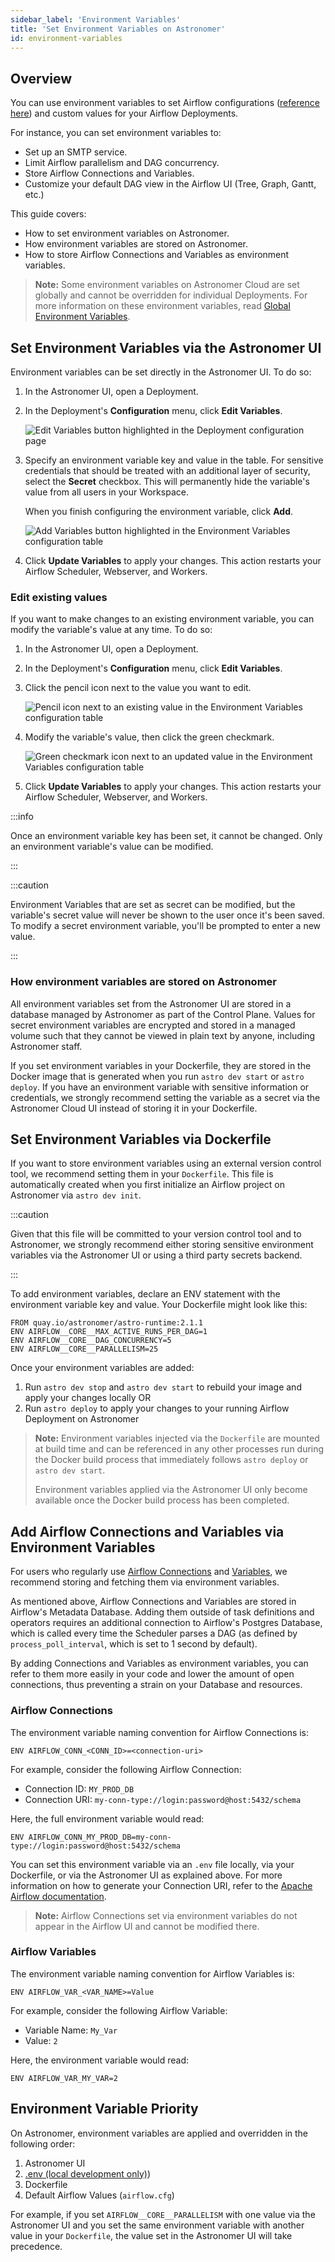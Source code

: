```yaml
---
sidebar_label: 'Environment Variables'
title: 'Set Environment Variables on Astronomer'
id: environment-variables
---
```


## Overview

You can use environment variables to set Airflow configurations ([reference here](https://airflow.apache.org/docs/stable/configurations-ref.html)) and custom values for your Airflow Deployments.

For instance, you can set environment variables to:

- Set up an SMTP service.
- Limit Airflow parallelism and DAG concurrency.
- Store Airflow Connections and Variables.
- Customize your default DAG view in the Airflow UI (Tree, Graph, Gantt, etc.)

This guide covers:

- How to set environment variables on Astronomer.
- How environment variables are stored on Astronomer.
- How to store Airflow Connections and Variables as environment variables.

> **Note:** Some environment variables on Astronomer Cloud are set globally and cannot be overridden for individual Deployments. For more information on these environment variables, read [Global Environment Variables](global-variables).

## Set Environment Variables via the Astronomer UI

Environment variables can be set directly in the Astronomer UI. To do so:

1. In the Astronomer UI, open a Deployment.
2. In the Deployment's **Configuration** menu, click **Edit Variables**.

    ![Edit Variables button highlighted in the Deployment configuration page](/img/docs/edit-variables.png)

3. Specify an environment variable key and value in the table. For sensitive credentials that should be treated with an additional layer of security, select the **Secret** checkbox. This will permanently hide the variable's value from all users in your Workspace.

    When you finish configuring the environment variable, click **Add**.

    ![Add Variables button highlighted in the Environment Variables configuration table](/img/docs/add-variable.png)

4. Click **Update Variables** to apply your changes. This action restarts your Airflow Scheduler, Webserver, and Workers.

### Edit existing values

If you want to make changes to an existing environment variable, you can modify the variable's value at any time. To do so:

1. In the Astronomer UI, open a Deployment.
2. In the Deployment's **Configuration** menu, click **Edit Variables**.
3. Click the pencil icon next to the value you want to edit.

    ![Pencil icon next to an existing value in the Environment Variables configuration table](/img/docs/variable-pencil.png)

4. Modify the variable's value, then click the green checkmark.

    ![Green checkmark icon next to an updated value in the Environment Variables configuration table](/img/docs/variable-checkmark.png)

5. Click **Update Variables** to apply your changes. This action restarts your Airflow Scheduler, Webserver, and Workers.

:::info

Once an environment variable key has been set, it cannot be changed. Only an environment variable's value can be modified.

:::

:::caution

Environment Variables that are set as secret can be modified, but the variable's secret value will never be shown to the user once it's been saved. To modify a secret environment variable, you'll be prompted to enter a new value.

:::

### How environment variables are stored on Astronomer

All environment variables set from the Astronomer UI are stored in a database managed by Astronomer as part of the Control Plane. Values for secret environment variables are encrypted and stored in a managed volume such that they cannot be viewed in plain text by anyone, including Astronomer staff.

If you set environment variables in your Dockerfile, they are stored in the Docker image that is generated when you run `astro dev start` or `astro deploy`. If you have an environment variable with sensitive information or credentials, we strongly recommend setting the variable as a secret via the Astronomer Cloud UI instead of storing it in your Dockerfile.

## Set Environment Variables via Dockerfile

If you want to store environment variables using an external version control tool, we recommend setting them in your `Dockerfile`. This file is automatically created when you first initialize an Airflow project on Astronomer via `astro dev init`.

:::caution

Given that this file will be committed to your version control tool and to Astronomer, we strongly recommend either storing sensitive environment variables via the Astronomer UI or using a third party secrets backend.

:::

To add environment variables, declare an ENV statement with the environment variable key and value. Your Dockerfile might look like this:

```
FROM quay.io/astronomer/astro-runtime:2.1.1
ENV AIRFLOW__CORE__MAX_ACTIVE_RUNS_PER_DAG=1
ENV AIRFLOW__CORE__DAG_CONCURRENCY=5
ENV AIRFLOW__CORE__PARALLELISM=25
```

Once your environment variables are added:

1. Run `astro dev stop` and `astro dev start` to rebuild your image and apply your changes locally OR
2. Run `astro deploy` to apply your changes to your running Airflow Deployment on Astronomer

> **Note:** Environment variables injected via the `Dockerfile` are mounted at build time and can be referenced in any other processes run during the Docker build process that immediately follows `astro deploy` or `astro dev start`.
>
> Environment variables applied via the Astronomer UI only become available once the Docker build process has been completed.

## Add Airflow Connections and Variables via Environment Variables

For users who regularly use [Airflow Connections](https://airflow.apache.org/docs/apache-airflow/stable/concepts/connections.html) and [Variables](https://airflow.apache.org/docs/apache-airflow/stable/concepts/variables.html), we recommend storing and fetching them via environment variables.

As mentioned above, Airflow Connections and Variables are stored in Airflow's Metadata Database. Adding them outside of task definitions and operators requires an additional connection to Airflow's Postgres Database, which is called every time the Scheduler parses a DAG (as defined by `process_poll_interval`, which is set to 1 second by default).

By adding Connections and Variables as environment variables, you can refer to them more easily in your code and lower the amount of open connections, thus preventing a strain on your Database and resources.

### Airflow Connections

The environment variable naming convention for Airflow Connections is:

```
ENV AIRFLOW_CONN_<CONN_ID>=<connection-uri>
```

For example, consider the following Airflow Connection:

- Connection ID: `MY_PROD_DB`
- Connection URI: `my-conn-type://login:password@host:5432/schema`

Here, the full environment variable would read:

```
ENV AIRFLOW_CONN_MY_PROD_DB=my-conn-type://login:password@host:5432/schema
```

You can set this environment variable via an `.env` file locally, via your Dockerfile, or via the Astronomer UI as explained above. For more information on how to generate your Connection URI, refer to the [Apache Airflow documentation](https://airflow.apache.org/docs/stable/howto/connection/index.html#generating-connection-uri).

> **Note:** Airflow Connections set via environment variables do not appear in the Airflow UI and cannot be modified there.

### Airflow Variables

The environment variable naming convention for Airflow Variables is:

```
ENV AIRFLOW_VAR_<VAR_NAME>=Value
```

For example, consider the following Airflow Variable:

- Variable Name: `My_Var`
- Value: `2`

Here, the environment variable would read:

```
ENV AIRFLOW_VAR_MY_VAR=2
```

## Environment Variable Priority

On Astronomer, environment variables are applied and overridden in the following order:

1. Astronomer UI
2. [.env (local development only)](develop-project#set-environment-variables-via-env-local-development-only))
3. Dockerfile
4. Default Airflow Values (`airflow.cfg`)

For example, if you set `AIRFLOW__CORE__PARALLELISM` with one value via the Astronomer UI and you set the same environment variable with another value in your `Dockerfile`, the value set in the Astronomer UI will take precedence.
